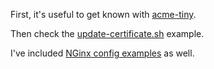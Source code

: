 First, it's useful to get known with [acme-tiny](https://github.com/diafygi/acme-tiny).

Then check the [update-certificate.sh](update-certificate.sh.example) example.

I've included [NGinx config examples](nginx) as well.
